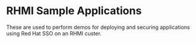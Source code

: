 # RHMI Sample Applications 

These are used to perform demos for deploying and securing applications using Red Hat SSO on an RHMI custer.
